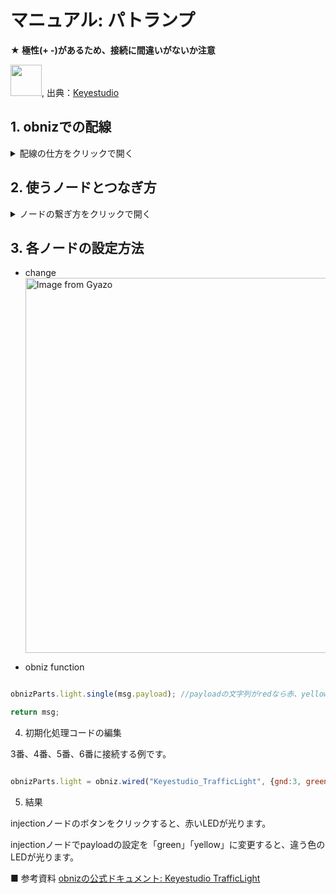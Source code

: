 # マニュアル: パトランプ

**★ 極性(+ -)があるため、接続に間違いがないか注意**

<img src="https://ueeshop.ly200-cdn.com/u_file/UPAH/UPAH808/2108/products/14/69524b4790.jpg?x-oss-process=image/format,webp" width="50">, 出典：[Keyestudio](https://www.keyestudio.com/products/keyestudio-traffic-light-module-black-and-eco-friendly-for-arduino)

## 1. obnizでの配線

<details><summary>配線の仕方をクリックで開く</summary>
<a href="https://gyazo.com/8464f2e5de5bac0515ec7b4cea9d4b96"><img src="https://i.gyazo.com/8464f2e5de5bac0515ec7b4cea9d4b96.jpg" alt="Image from Gyazo" width="500"/></a>

| 電子パーツの脚         | obnizピン         |
|--------------|---------------|
| GND  |  obnizの3番    |
|  G  |   obnizの4番   |
|  Y  |   obnizの5番   |
|  R  |   obnizの6番   |

</details>

## 2. 使うノードとつなぎ方

<details><summary>ノードの繋ぎ方をクリックで開く</summary>
- injection
- change
- obniz function
- debug

<a href="https://gyazo.com/b234409ec7acc7448c55b56d91b21225"><img src="https://i.gyazo.com/b234409ec7acc7448c55b56d91b21225.gif" alt="Image from Gyazo" width="600"/></a>
</details>

## 3. 各ノードの設定方法

- change
<a href="https://gyazo.com/e6079d428656a9f49c7dab4fa3b43343"><img src="https://i.gyazo.com/e6079d428656a9f49c7dab4fa3b43343.gif" alt="Image from Gyazo" width="600"/></a>


- obniz function

```javascript

obnizParts.light.single(msg.payload); //payloadの文字列がredなら赤、yellowなら黄色、greenなら緑で光らせる

return msg;


```


4. 初期化処理コードの編集

3番、4番、5番、6番に接続する例です。

```javascript

obnizParts.light = obniz.wired("Keyestudio_TrafficLight", {gnd:3, green:4, yellow:5, red:6});


```


5. 結果

injectionノードのボタンをクリックすると、赤いLEDが光ります。

injectionノードでpayloadの設定を「green」「yellow」に変更すると、違う色のLEDが光ります。


■ 参考資料
[obnizの公式ドキュメント: Keyestudio TrafficLight](https://docs.obniz.com/ja/sdk/parts/Keyestudio_TrafficLight/README.md)

